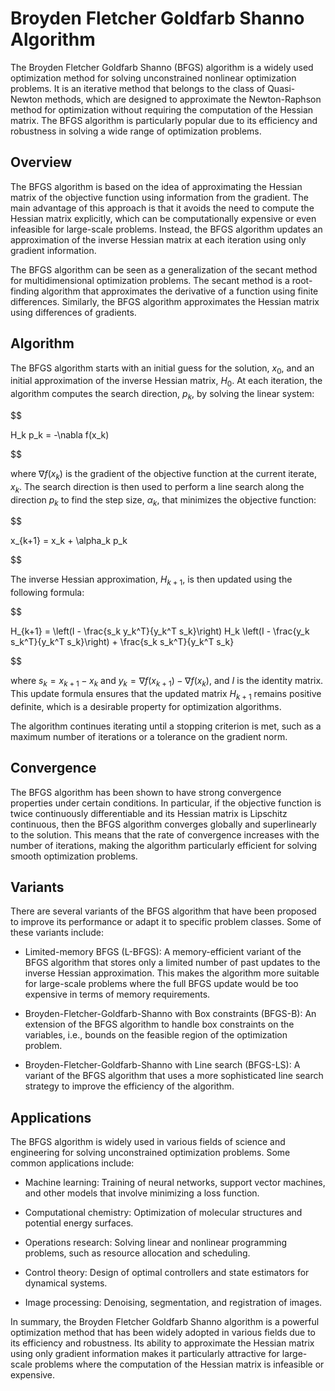 # Broyden Fletcher Goldfarb Shanno Algorithm

The Broyden Fletcher Goldfarb Shanno (BFGS) algorithm is a widely used optimization method for solving unconstrained nonlinear optimization problems. It is an iterative method that belongs to the class of Quasi-Newton methods, which are designed to approximate the Newton-Raphson method for optimization without requiring the computation of the Hessian matrix. The BFGS algorithm is particularly popular due to its efficiency and robustness in solving a wide range of optimization problems.

## Overview

The BFGS algorithm is based on the idea of approximating the Hessian matrix of the objective function using information from the gradient. The main advantage of this approach is that it avoids the need to compute the Hessian matrix explicitly, which can be computationally expensive or even infeasible for large-scale problems. Instead, the BFGS algorithm updates an approximation of the inverse Hessian matrix at each iteration using only gradient information.

The BFGS algorithm can be seen as a generalization of the secant method for multidimensional optimization problems. The secant method is a root-finding algorithm that approximates the derivative of a function using finite differences. Similarly, the BFGS algorithm approximates the Hessian matrix using differences of gradients.

## Algorithm

The BFGS algorithm starts with an initial guess for the solution, $x_0$, and an initial approximation of the inverse Hessian matrix, $H_0$. At each iteration, the algorithm computes the search direction, $p_k$, by solving the linear system:


$$

H_k p_k = -\nabla f(x_k)

$$


where $\nabla f(x_k)$ is the gradient of the objective function at the current iterate, $x_k$. The search direction is then used to perform a line search along the direction $p_k$ to find the step size, $\alpha_k$, that minimizes the objective function:


$$

x_{k+1} = x_k + \alpha_k p_k

$$


The inverse Hessian approximation, $H_{k+1}$, is then updated using the following formula:


$$

H_{k+1} = \left(I - \frac{s_k y_k^T}{y_k^T s_k}\right) H_k \left(I - \frac{y_k s_k^T}{y_k^T s_k}\right) + \frac{s_k s_k^T}{y_k^T s_k}

$$


where $s_k = x_{k+1} - x_k$ and $y_k = \nabla f(x_{k+1}) - \nabla f(x_k)$, and $I$ is the identity matrix. This update formula ensures that the updated matrix $H_{k+1}$ remains positive definite, which is a desirable property for optimization algorithms.

The algorithm continues iterating until a stopping criterion is met, such as a maximum number of iterations or a tolerance on the gradient norm.

## Convergence

The BFGS algorithm has been shown to have strong convergence properties under certain conditions. In particular, if the objective function is twice continuously differentiable and its Hessian matrix is Lipschitz continuous, then the BFGS algorithm converges globally and superlinearly to the solution. This means that the rate of convergence increases with the number of iterations, making the algorithm particularly efficient for solving smooth optimization problems.

## Variants

There are several variants of the BFGS algorithm that have been proposed to improve its performance or adapt it to specific problem classes. Some of these variants include:

- Limited-memory BFGS (L-BFGS): A memory-efficient variant of the BFGS algorithm that stores only a limited number of past updates to the inverse Hessian approximation. This makes the algorithm more suitable for large-scale problems where the full BFGS update would be too expensive in terms of memory requirements.

- Broyden-Fletcher-Goldfarb-Shanno with Box constraints (BFGS-B): An extension of the BFGS algorithm to handle box constraints on the variables, i.e., bounds on the feasible region of the optimization problem.

- Broyden-Fletcher-Goldfarb-Shanno with Line search (BFGS-LS): A variant of the BFGS algorithm that uses a more sophisticated line search strategy to improve the efficiency of the algorithm.

## Applications

The BFGS algorithm is widely used in various fields of science and engineering for solving unconstrained optimization problems. Some common applications include:

- Machine learning: Training of neural networks, support vector machines, and other models that involve minimizing a loss function.

- Computational chemistry: Optimization of molecular structures and potential energy surfaces.

- Operations research: Solving linear and nonlinear programming problems, such as resource allocation and scheduling.

- Control theory: Design of optimal controllers and state estimators for dynamical systems.

- Image processing: Denoising, segmentation, and registration of images.

In summary, the Broyden Fletcher Goldfarb Shanno algorithm is a powerful optimization method that has been widely adopted in various fields due to its efficiency and robustness. Its ability to approximate the Hessian matrix using only gradient information makes it particularly attractive for large-scale problems where the computation of the Hessian matrix is infeasible or expensive.
